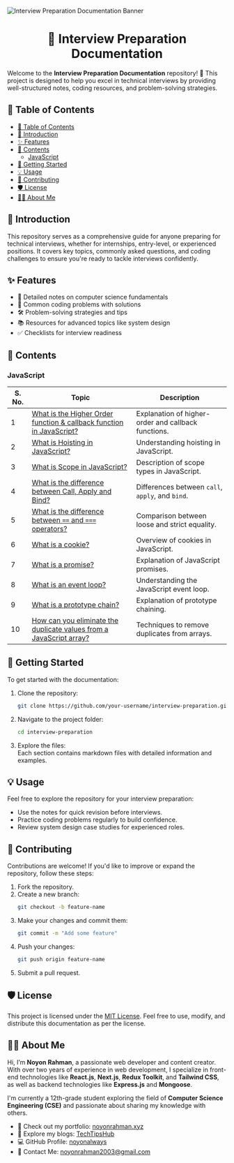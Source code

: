 ![Interview Preparation Documentation Banner](https://i.ibb.co.com/dp1W7Ct/interview-preparation-optimized.png)

<h1 align="center">🚀 Interview Preparation Documentation</h1>

Welcome to the **Interview Preparation Documentation** repository! 🎉 This project is designed to help you excel in technical interviews by providing well-structured notes, coding resources, and problem-solving strategies.

## 📌 Table of Contents

- [📌 Table of Contents](#-table-of-contents)
- [🌟 Introduction](#-introduction)
- [✨ Features](#-features)
- [📂 Contents](#-contents)
  - [JavaScript](#javascript)
- [🚀 Getting Started](#-getting-started)
- [💡 Usage](#-usage)
- [🤝 Contributing](#-contributing)
- [🛡️ License](#️-license)
- [🧑‍💻 About Me](#-about-me)

## 🌟 Introduction

This repository serves as a comprehensive guide for anyone preparing for technical interviews, whether for internships, entry-level, or experienced positions. It covers key topics, commonly asked questions, and coding challenges to ensure you're ready to tackle interviews confidently.

## ✨ Features

- 📖 Detailed notes on computer science fundamentals
- 🧩 Common coding problems with solutions
- 🛠️ Problem-solving strategies and tips
- 📚 Resources for advanced topics like system design
- ✅ Checklists for interview readiness

## 📂 Contents

### JavaScript

| **S. No.** | **Topic**                                                                                                                                                                | **Description**                                     |
| ---------- | ------------------------------------------------------------------------------------------------------------------------------------------------------------------------ | --------------------------------------------------- |
| 1          | [What is the Higher Order function & callback function in JavaScript?](./docs/javascript/README.md#1-what-is-the-higher-order-function--callback-function-in-javascript) | Explanation of higher-order and callback functions. |
| 2          | [What is Hoisting in JavaScript?](./docs/javascript/README.md#2-what-is-hoisting-in-javascript)                                                                          | Understanding hoisting in JavaScript.               |
| 3          | [What is Scope in JavaScript?](./docs/javascript/README.md#3-what-is-scope-in-javascript)                                                                                | Description of scope types in JavaScript.           |
| 4          | [What is the difference between Call, Apply and Bind?](./docs/javascript/README.md#4-what-is-the-difference-between-call-apply-and-bind)                                 | Differences between `call`, `apply`, and `bind`.    |
| 5          | [What is the difference between `==` and `===` operators?](./docs/javascript/README.md#5-what-is-the-difference-between--and--operators)                                 | Comparison between loose and strict equality.       |
| 6          | [What is a cookie?](./docs/javascript/README.md#6-what-is-a-cookie)                                                                                                      | Overview of cookies in JavaScript.                  |
| 7          | [What is a promise?](./docs/javascript/README.md#7-what-is-a-promise)                                                                                                    | Explanation of JavaScript promises.                 |
| 8          | [What is an event loop?](./docs/javascript/README.md#8-what-is-an-event-loop)                                                                                            | Understanding the JavaScript event loop.            |
| 9          | [What is a prototype chain?](./docs/javascript/README.md#9-what-is-a-prototype-chain)                                                                                    | Explanation of prototype chaining.                  |
| 10         | [How can you eliminate the duplicate values from a JavaScript array?](./docs/javascript/README.md#10-how-can-you-eliminate-the-duplicate-values-from-a-javascript-array) | Techniques to remove duplicates from arrays.        |

## 🚀 Getting Started

To get started with the documentation:

1. Clone the repository:

   ```bash
   git clone https://github.com/your-username/interview-preparation.git
   ```

2. Navigate to the project folder:

   ```bash
   cd interview-preparation
   ```

3. Explore the files:  
   Each section contains markdown files with detailed information and examples.

## 💡 Usage

Feel free to explore the repository for your interview preparation:

- Use the notes for quick revision before interviews.
- Practice coding problems regularly to build confidence.
- Review system design case studies for experienced roles.

## 🤝 Contributing

Contributions are welcome! If you'd like to improve or expand the repository, follow these steps:

1. Fork the repository.
2. Create a new branch:
   ```bash
   git checkout -b feature-name
   ```
3. Make your changes and commit them:
   ```bash
   git commit -m "Add some feature"
   ```
4. Push your changes:
   ```bash
   git push origin feature-name
   ```
5. Submit a pull request.

## 🛡️ License

This project is licensed under the [MIT License](./LICENSE.md). Feel free to use, modify, and distribute this documentation as per the license.

## 🧑‍💻 About Me

Hi, I’m **Noyon Rahman**, a passionate web developer and content creator. With over two years of experience in web development, I specialize in front-end technologies like **React.js**, **Next.js**, **Redux Toolkit**, and **Tailwind CSS**, as well as backend technologies like **Express.js** and **Mongoose**.

I'm currently a 12th-grade student exploring the field of **Computer Science Engineering (CSE)** and passionate about sharing my knowledge with others.

- 🌟 Check out my portfolio: [noyonrahman.xyz](https://techtipshub.noyonrahman.xyz)
- 📝 Explore my blogs: [TechTipsHub](https://techtipshub.noyonrahman.xyz)
- 💻 GitHub Profile: [noyonalways](https://github.com/noyonalways)
- 📧 Contact Me: [noyonrahman2003@gmail.com](mailto:noyonrahman2003@gmail.com)

